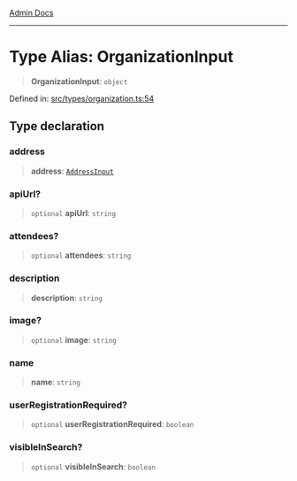 [Admin Docs](/)

***

# Type Alias: OrganizationInput

> **OrganizationInput**: `object`

Defined in: [src/types/organization.ts:54](https://github.com/PalisadoesFoundation/talawa-admin/blob/main/src/types/organization.ts#L54)

## Type declaration

### address

> **address**: [`AddressInput`](../../address/type-aliases/AddressInput.md)

### apiUrl?

> `optional` **apiUrl**: `string`

### attendees?

> `optional` **attendees**: `string`

### description

> **description**: `string`

### image?

> `optional` **image**: `string`

### name

> **name**: `string`

### userRegistrationRequired?

> `optional` **userRegistrationRequired**: `boolean`

### visibleInSearch?

> `optional` **visibleInSearch**: `boolean`
